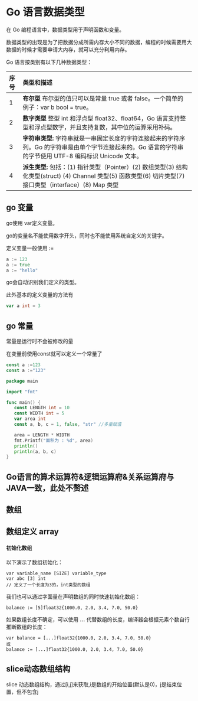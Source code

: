 # Go 语言数据类型

在 Go 编程语言中，数据类型用于声明函数和变量。

数据类型的出现是为了把数据分成所需内存大小不同的数据，编程的时候需要用大数据的时候才需要申请大内存，就可以充分利用内存。

Go 语言按类别有以下几种数据类型：

| 序号 | 类型和描述                                                   |
| :--- | :----------------------------------------------------------- |
| 1    | **布尔型** 布尔型的值只可以是常量 true 或者 false。一个简单的例子：var b bool = true。 |
| 2    | **数字类型** 整型 int 和浮点型 float32、float64，Go 语言支持整型和浮点型数字，并且支持复数，其中位的运算采用补码。 |
| 3    | **字符串类型:** 字符串就是一串固定长度的字符连接起来的字符序列。Go 的字符串是由单个字节连接起来的。Go 语言的字符串的字节使用 UTF-8 编码标识 Unicode 文本。 |
| 4    | **派生类型:** 包括：(1) 指针类型（Pointer）(2) 数组类型(3) 结构化类型(struct)  (4) Channel 类型(5) 函数类型(6) 切片类型(7) 接口类型（interface）(8) Map 类型 |

## 

##  go 变量

go使用 var定义变量。

go的变量名不能使用数字开头，同时也不能使用系统自定义的关键字。

定义变量一般使用   :=

```go
a := 123
a := true
a := "hello"
```

go会自动识别我们定义的类型。

此外基本的定义变量的方法有

```go
var a int = 3
```





## go 常量

常量是运行时不会被修改的量

在变量前使用const就可以定义一个常量了

```go
const a :=123
const a :="123"
```

```go
package main

import "fmt"

func main() {
   const LENGTH int = 10
   const WIDTH int = 5  
   var area int
   const a, b, c = 1, false, "str" //多重赋值

   area = LENGTH * WIDTH
   fmt.Printf("面积为 : %d", area)
   println()
   println(a, b, c)  
}
```



##  Go语言的算术运算符&逻辑运算府&关系运算府与JAVA一致，此处不赘述





## 数组

## 数组定义 array

#### 初始化数组

以下演示了数组初始化：

```
var variable_name [SIZE] variable_type
var abc [3] int
// 定义了一个长度为3的，int类型的数组
```



我们也可以通过字面量在声明数组的同时快速初始化数组：

```
balance := [5]float32{1000.0, 2.0, 3.4, 7.0, 50.0}
```

如果数组长度不确定，可以使用 **...** 代替数组的长度，编译器会根据元素个数自行推断数组的长度：

```
var balance = [...]float32{1000.0, 2.0, 3.4, 7.0, 50.0}
或
balance := [...]float32{1000.0, 2.0, 3.4, 7.0, 50.0}
```

## slice动态数组结构

slice 动态数组结构，通过[i,j]来获取,i是数组的开始位置(默认是0)，j是结束位置，但不包含j